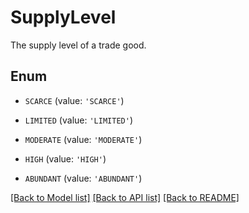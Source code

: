 # SupplyLevel

The supply level of a trade good.

## Enum

* `SCARCE` (value: `'SCARCE'`)

* `LIMITED` (value: `'LIMITED'`)

* `MODERATE` (value: `'MODERATE'`)

* `HIGH` (value: `'HIGH'`)

* `ABUNDANT` (value: `'ABUNDANT'`)

[[Back to Model list]](../README.md#documentation-for-models) [[Back to API list]](../README.md#documentation-for-api-endpoints) [[Back to README]](../README.md)


